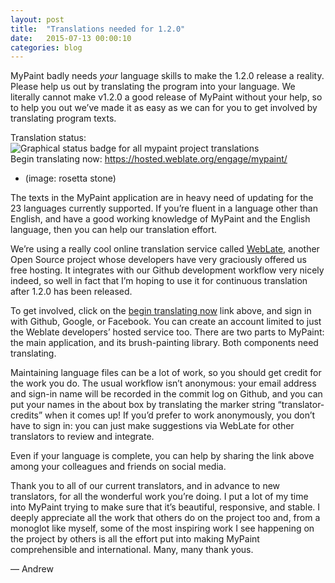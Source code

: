 ```yaml
---
layout: post
title:  "Translations needed for 1.2.0"
date:   2015-07-13 00:00:10
categories: blog
---
```


MyPaint badly needs *your* language skills to make the 1.2.0 release a
reality. Please help us out by translating the program into your
language. We literally cannot make v1.2.0 a good release of MyPaint
without your help, so to help you out we’ve made it as easy as we can
for you to get involved by translating program texts.

Translation status: ![Graphical status badge for all mypaint project
translations](https://hosted.weblate.org/widgets/mypaint/-/svg-badge.svg)  
Begin translating now: <https://hosted.weblate.org/engage/mypaint/>

* (image: rosetta stone)

The texts in the MyPaint application are in heavy need of updating for
the 23 languages currently supported. If you’re fluent in a language
other than English, and have a good working knowledge of MyPaint and the
English language, then you can help our translation effort.

We’re using a really cool online translation service called
[WebLate](https://weblate.org/),
another Open Source project whose developers have very graciously
offered us free hosting.
It integrates with our Github development workflow very nicely indeed,
so well in fact that I’m hoping to use it for continuous translation
after 1.2.0 has been released.

To get involved, click on the [begin translating
now](https://hosted.weblate.org/engage/mypaint/) link above, and sign in
with Github, Google, or Facebook. You can create an account limited to
just the Weblate developers’ hosted service too. There are two parts to
MyPaint: the main application, and its brush-painting library. Both
components need translating.

Maintaining language files can be a lot of work, so you should get
credit for the work you do. The usual workflow isn’t anonymous: your
email address and sign-in name will be recorded in the commit log on
Github, and you can put your names in the about box by translating the
marker string “translator-credits” when it comes up! If you’d prefer to
work anonymously, you don’t have to sign in: you can just make
suggestions via WebLate for other translators to review and integrate.

Even if your language is complete, you can help by sharing the link
above among your colleagues and friends on social media.

Thank you to all of our current translators, and in advance to new
translators, for all the wonderful work you’re doing. I put a lot of my
time into MyPaint trying to make sure that it’s beautiful, responsive,
and stable. I deeply appreciate all the work that others do on the
project too and, from a monoglot like myself, some of the most inspiring
work I see happening on the project by others is all the effort put into
making MyPaint comprehensible and international. Many, many thank yous.

— Andrew
